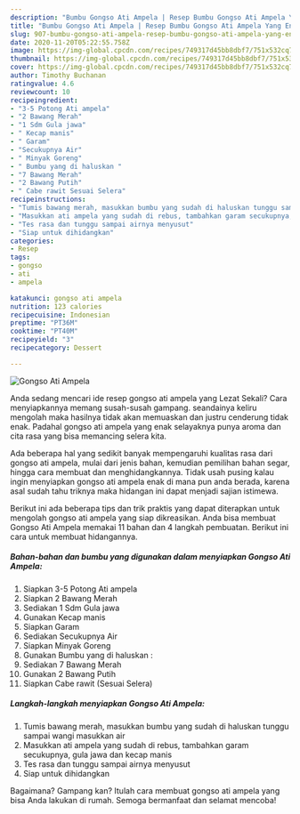 ```yaml
---
description: "Bumbu Gongso Ati Ampela | Resep Bumbu Gongso Ati Ampela Yang Enak dan Simpel"
title: "Bumbu Gongso Ati Ampela | Resep Bumbu Gongso Ati Ampela Yang Enak dan Simpel"
slug: 907-bumbu-gongso-ati-ampela-resep-bumbu-gongso-ati-ampela-yang-enak-dan-simpel
date: 2020-11-20T05:22:55.758Z
image: https://img-global.cpcdn.com/recipes/749317d45bb8dbf7/751x532cq70/gongso-ati-ampela-foto-resep-utama.jpg
thumbnail: https://img-global.cpcdn.com/recipes/749317d45bb8dbf7/751x532cq70/gongso-ati-ampela-foto-resep-utama.jpg
cover: https://img-global.cpcdn.com/recipes/749317d45bb8dbf7/751x532cq70/gongso-ati-ampela-foto-resep-utama.jpg
author: Timothy Buchanan
ratingvalue: 4.6
reviewcount: 10
recipeingredient:
- "3-5 Potong Ati ampela"
- "2 Bawang Merah"
- "1 Sdm Gula jawa"
- " Kecap manis"
- " Garam"
- "Secukupnya Air"
- " Minyak Goreng"
- " Bumbu yang di haluskan "
- "7 Bawang Merah"
- "2 Bawang Putih"
- " Cabe rawit Sesuai Selera"
recipeinstructions:
- "Tumis bawang merah, masukkan bumbu yang sudah di haluskan tunggu sampai wangi masukkan air"
- "Masukkan ati ampela yang sudah di rebus, tambahkan garam secukupnya, gula jawa dan kecap manis"
- "Tes rasa dan tunggu sampai airnya menyusut"
- "Siap untuk dihidangkan"
categories:
- Resep
tags:
- gongso
- ati
- ampela

katakunci: gongso ati ampela 
nutrition: 123 calories
recipecuisine: Indonesian
preptime: "PT36M"
cooktime: "PT40M"
recipeyield: "3"
recipecategory: Dessert

---
```



![Gongso Ati Ampela](https://img-global.cpcdn.com/recipes/749317d45bb8dbf7/751x532cq70/gongso-ati-ampela-foto-resep-utama.jpg)

Anda sedang mencari ide resep gongso ati ampela yang Lezat Sekali? Cara menyiapkannya memang susah-susah gampang. seandainya keliru mengolah maka hasilnya tidak akan memuaskan dan justru cenderung tidak enak. Padahal gongso ati ampela yang enak selayaknya punya aroma dan cita rasa yang bisa memancing selera kita.

Ada beberapa hal yang sedikit banyak mempengaruhi kualitas rasa dari gongso ati ampela, mulai dari jenis bahan, kemudian pemilihan bahan segar, hingga cara membuat dan menghidangkannya. Tidak usah pusing kalau ingin menyiapkan gongso ati ampela enak di mana pun anda berada, karena asal sudah tahu triknya maka hidangan ini dapat menjadi sajian istimewa.




Berikut ini ada beberapa tips dan trik praktis yang dapat diterapkan untuk mengolah gongso ati ampela yang siap dikreasikan. Anda bisa membuat Gongso Ati Ampela memakai 11 bahan dan 4 langkah pembuatan. Berikut ini cara untuk membuat hidangannya.

<!--inarticleads1-->

##### Bahan-bahan dan bumbu yang digunakan dalam menyiapkan Gongso Ati Ampela:

1. Siapkan 3-5 Potong Ati ampela
1. Siapkan 2 Bawang Merah
1. Sediakan 1 Sdm Gula jawa
1. Gunakan  Kecap manis
1. Siapkan  Garam
1. Sediakan Secukupnya Air
1. Siapkan  Minyak Goreng
1. Gunakan  Bumbu yang di haluskan :
1. Sediakan 7 Bawang Merah
1. Gunakan 2 Bawang Putih
1. Siapkan  Cabe rawit (Sesuai Selera)




<!--inarticleads2-->

##### Langkah-langkah menyiapkan Gongso Ati Ampela:

1. Tumis bawang merah, masukkan bumbu yang sudah di haluskan tunggu sampai wangi masukkan air
1. Masukkan ati ampela yang sudah di rebus, tambahkan garam secukupnya, gula jawa dan kecap manis
1. Tes rasa dan tunggu sampai airnya menyusut
1. Siap untuk dihidangkan




Bagaimana? Gampang kan? Itulah cara membuat gongso ati ampela yang bisa Anda lakukan di rumah. Semoga bermanfaat dan selamat mencoba!
